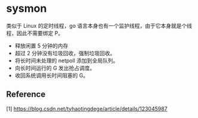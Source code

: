 # sysmon

类似于 Linux 的定时线程，go 语言本身也有一个监护线程，由于它本身就是个线程，因此不需要绑定 P。

* 释放闲置 5 分钟的内存
* 超过 2 分钟没有垃圾回收，强制垃圾回收。
* 将长时间未处理的 netpoll 添加到全局队列。
* 向长时间运行的 G 发出抢占调度。
* 收回系统调用长时间阻塞的 G。

## Reference

[1] <https://blog.csdn.net/tyhaotingdege/article/details/123045987>
